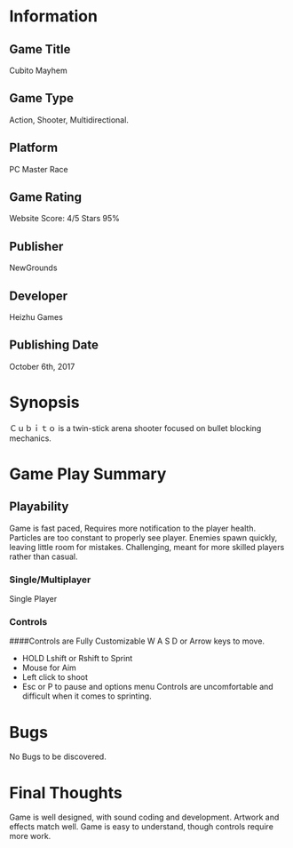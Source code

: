 # Information
## Game Title
Cubito Mayhem
## Game Type
Action, Shooter, Multidirectional. 
## Platform
PC Master Race
## Game Rating
Website Score: 4/5 Stars 95%
## Publisher
NewGrounds
## Developer
Heizhu Games
## Publishing Date
October 6th, 2017
# Synopsis
Ｃｕｂｉｔｏ is a twin-stick arena shooter focused on bullet blocking mechanics.

# Game Play Summary
## Playability
Game is fast paced, Requires more notification to the player health. 
Particles are too constant to properly see player.
Enemies spawn quickly, leaving little room for mistakes. 
Challenging, meant for more skilled players rather than casual. 

### Single/Multiplayer
Single Player
### Controls
####Controls are Fully Customizable
W A S D or Arrow keys to move.
- HOLD Lshift or Rshift to Sprint
- Mouse for Aim
- Left click to shoot
- Esc or P to pause and options menu
Controls are uncomfortable and difficult when it comes to sprinting.


# Bugs
No Bugs to be discovered. 
# Final Thoughts
Game is well designed, with sound coding and development. Artwork and effects match well. Game is easy to understand, 
though controls require more work. 

